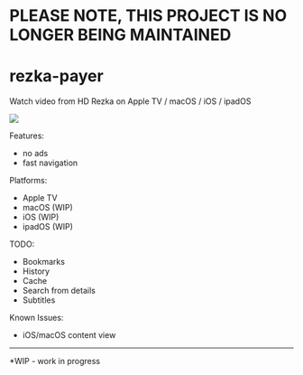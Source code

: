 # PLEASE NOTE, THIS PROJECT IS NO LONGER BEING MAINTAINED

# rezka-payer
Watch video from HD Rezka on Apple TV / macOS / iOS / ipadOS

<img src="https://github.com/iKorich/rezka-payer/blob/master/screenshots/tvos.png?raw=true">

Features:
 * no ads
 * fast navigation

Platforms:
 * Apple TV
 * macOS (WIP)
 * iOS (WIP)
 * ipadOS (WIP)

TODO:
 * Bookmarks
 * History
 * Cache
 * Search from details
 * Subtitles

Known Issues:
 * iOS/macOS content view

---

*WIP - work in progress
